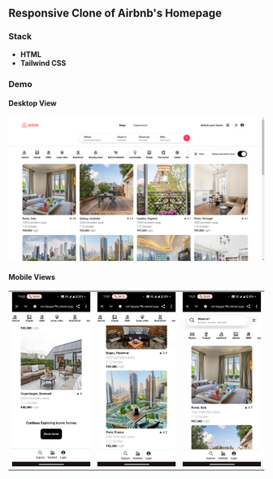 ## Responsive Clone of Airbnb's Homepage

### Stack

- **HTML**
- **Tailwind CSS**

### Demo

#### Desktop View

![Desktop Demo](demo_desktop.png)

#### Mobile Views

<table>
  <tr>
    <td valign="top"><img src="demo_1_phone.png" alt="Demo Phone 1" /></td>
    <td valign="top"><img src="demo_2_phone.png" alt="Demo Phone 2" /></td>
    <td valign="top"><img src="demo_3_phone.png" alt="Demo Phone 3" /></td>
  </tr>
</table>
